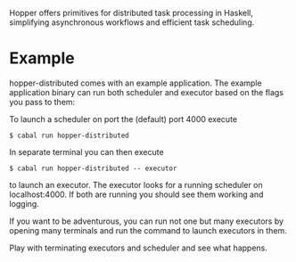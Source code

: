 Hopper offers primitives for distributed task processing in Haskell, simplifying asynchronous workflows and 
efficient task scheduling.

# Example 

hopper-distributed comes with an example application. The example application binary can run both scheduler 
and executor based on the flags you pass to them:

To launch a scheduler on port the (default) port 4000 execute

```
$ cabal run hopper-distributed
```

In separate terminal you can then execute 

```
$ cabal run hopper-distributed -- executor
```

to launch an executor. The executor looks for a running scheduler on
localhost:4000. If both are running you should see them working and 
logging.

If you want to be adventurous, you can run not one but many executors
by opening many terminals and run the command to launch executors in 
them.

Play with terminating executors and scheduler and see what happens.